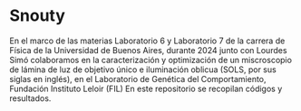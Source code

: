 # Snouty

En el marco de las materias Laboratorio 6 y Laboratorio 7 de la carrera de Física de la Universidad de Buenos Aires, durante 2024 junto con Lourdes Simó colaboramos en la caracterización y optimización de un miscroscopio de lámina de luz de objetivo único e iluminación oblicua (SOLS, por sus siglas en inglés), en el Laboratorio de Genética del Comportamiento, Fundación Instituto Leloir (FIL)
En este repositorio se recopilan códigos y resultados. 

